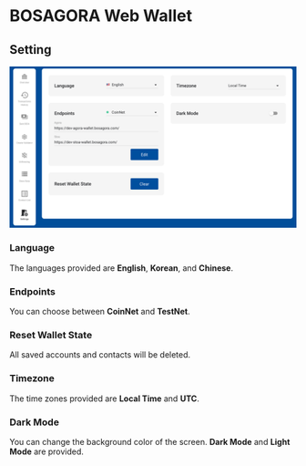 # BOSAGORA Web Wallet

## Setting

![Setting](./assets/11-01.png)

### Language

The languages provided are **English**, **Korean**, and **Chinese**.

### Endpoints

You can choose between **CoinNet** and **TestNet**.

### Reset Wallet State

All saved accounts and contacts will be deleted.

### Timezone

The time zones provided are **Local Time** and **UTC**.

### Dark Mode

You can change the background color of the screen. **Dark Mode** and **Light Mode** are provided.
